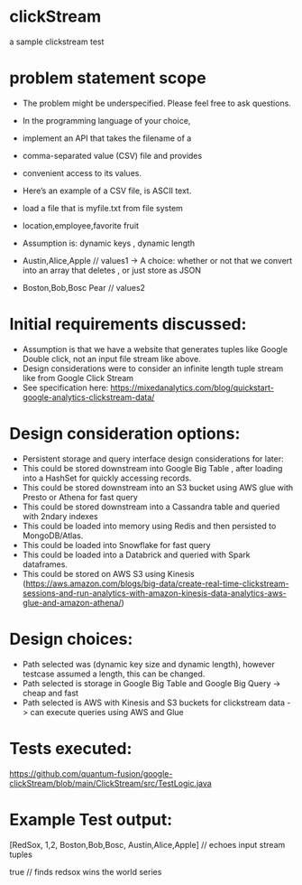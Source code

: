 # clickStream
a sample clickstream test 

# problem statement scope
- The problem might be underspecified. Please feel free to ask questions.
- In the programming language of your choice,
- implement an API that takes the filename of a
- comma-separated value (CSV) file and provides
- convenient access to its values.
- Here’s an example of a CSV file, is ASCII text.
- load a file that is myfile.txt from file system

- location,employee,favorite fruit 
- Assumption is: dynamic keys , dynamic length
- Austin,Alice,Apple // values1 -> A choice: whether or not that we convert into an array that deletes , or just store as JSON
- Boston,Bob,Bosc Pear // values2

# Initial requirements discussed:
- Assumption is that we have a website that generates tuples like Google Double click, not an input file stream like above.
- Design considerations were to consider an infinite length tuple stream like from Google Click Stream
- See specification here: https://mixedanalytics.com/blog/quickstart-google-analytics-clickstream-data/

# Design consideration options:
- Persistent storage and query interface design considerations for later:
- This could be stored downstream into Google Big Table , after loading into a HashSet for quickly accessing records.
- This could be stored downstream into an S3 bucket using AWS glue with Presto or Athena for fast query
- This could be stored downstream into a Cassandra table and queried with 2ndary indexes
- This could be loaded into memory using Redis and then persisted to MongoDB/Atlas.
- This could be loaded into Snowflake for fast query
- This could be loaded into a Databrick and queried with Spark dataframes.
- This could be stored on AWS S3 using Kinesis (https://aws.amazon.com/blogs/big-data/create-real-time-clickstream-sessions-and-run-analytics-with-amazon-kinesis-data-analytics-aws-glue-and-amazon-athena/)

# Design choices:
- Path selected was (dynamic key size and dynamic length), however testcase assumed a length, this can be changed.
- Path selected is storage in Google Big Table and Google Big Query -> cheap and fast
- Path selected is AWS with Kinesis and S3 buckets for clickstream data -> can execute queries using AWS and Glue 

# Tests executed:
https://github.com/quantum-fusion/google-clickStream/blob/main/ClickStream/src/TestLogic.java

# Example Test output:

[RedSox, 1,2, Boston,Bob,Bosc, Austin,Alice,Apple] // echoes input stream tuples

true // finds redsox wins the world series


